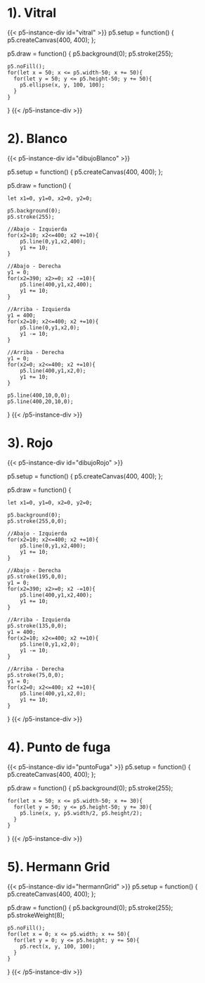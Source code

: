 # 1). Vitral 

{{< p5-instance-div id="vitral" >}}
  p5.setup = function() {
    p5.createCanvas(400, 400);
  };

  p5.draw = function() {
    p5.background(0);
    p5.stroke(255);

    p5.noFill();
    for(let x = 50; x <= p5.width-50; x += 50){
      for(let y = 50; y <= p5.height-50; y += 50){
        p5.ellipse(x, y, 100, 100);
      }
    }
  }
{{< /p5-instance-div >}}

# 2). Blanco

{{< p5-instance-div id="dibujoBlanco" >}}

  p5.setup = function() {
    p5.createCanvas(400, 400);
  };

  p5.draw = function() {

    let x1=0, y1=0, x2=0, y2=0;

    p5.background(0);
    p5.stroke(255);

    //Abajo - Izquierda
    for(x2=10; x2<=400; x2 +=10){
        p5.line(0,y1,x2,400);
        y1 += 10;
    }
    
    //Abajo - Derecha
    y1 = 0;
    for(x2=390; x2>=0; x2 -=10){
        p5.line(400,y1,x2,400);
        y1 += 10;
    }

    //Arriba - Izquierda
    y1 = 400;
    for(x2=10; x2<=400; x2 +=10){
        p5.line(0,y1,x2,0);
        y1 -= 10;
    }

    //Arriba - Derecha
    y1 = 0;
    for(x2=0; x2<=400; x2 +=10){
        p5.line(400,y1,x2,0);
        y1 += 10;
    }

    p5.line(400,10,0,0);
    p5.line(400,20,10,0);
  }
{{< /p5-instance-div >}}

# 3). Rojo

{{< p5-instance-div id="dibujoRojo" >}}

  p5.setup = function() {
    p5.createCanvas(400, 400);
  };

  p5.draw = function() {

    let x1=0, y1=0, x2=0, y2=0;

    p5.background(0);
    p5.stroke(255,0,0);

    //Abajo - Izquierda
    for(x2=10; x2<=400; x2 +=10){
        p5.line(0,y1,x2,400);
        y1 += 10;
    }
    
    //Abajo - Derecha
    p5.stroke(195,0,0);
    y1 = 0;
    for(x2=390; x2>=0; x2 -=10){
        p5.line(400,y1,x2,400);
        y1 += 10;
    }

    //Arriba - Izquierda
    p5.stroke(135,0,0);
    y1 = 400;
    for(x2=10; x2<=400; x2 +=10){
        p5.line(0,y1,x2,0);
        y1 -= 10;
    }

    //Arriba - Derecha
    p5.stroke(75,0,0);
    y1 = 0;
    for(x2=0; x2<=400; x2 +=10){
        p5.line(400,y1,x2,0);
        y1 += 10;
    }
  }
{{< /p5-instance-div >}}

# 4). Punto de fuga

{{< p5-instance-div id="puntoFuga" >}}
  p5.setup = function() {
    p5.createCanvas(400, 400);
  };

  p5.draw = function() {
    p5.background(0);
    p5.stroke(255);

    for(let x = 50; x <= p5.width-50; x += 30){
      for(let y = 50; y <= p5.height-50; y += 30){
        p5.line(x, y, p5.width/2, p5.height/2);
      }
    }
  }
{{< /p5-instance-div >}}

# 5). Hermann Grid

{{< p5-instance-div id="hermannGrid" >}}
  p5.setup = function() {
    p5.createCanvas(400, 400);
  };

  p5.draw = function() {
    p5.background(0);
    p5.stroke(255);
    p5.strokeWeight(8);

    p5.noFill();
    for(let x = 0; x <= p5.width; x += 50){
      for(let y = 0; y <= p5.height; y += 50){
        p5.rect(x, y, 100, 100);
      }
    }
  }
{{< /p5-instance-div >}}